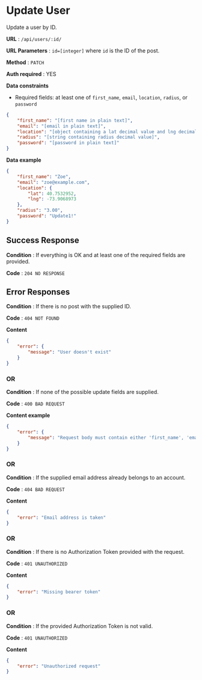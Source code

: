 # Update User

Update a user by ID.

**URL** : `/api/users/:id/`

**URL Parameters** : `id=[integer]` where `id` is the ID of the post.

**Method** : `PATCH`

**Auth required** : YES

**Data constraints**

* Required fields: at least one of `first_name`, `email`, `location`, `radius`, or `password`

```json
{
    "first_name": "[first name in plain text]",
    "email": "[email in plain text]",
    "location": "[object containing a lat decimal value and lng decimal value]",
    "radius": "[string containing radius decimal value]",
    "password": "[password in plain text]"
}
```

**Data example**

```json
{
    "first_name": "Zoe",
    "email": "zoe@example.com",
    "location": {
        "lat": 40.7532952,
        "lng": -73.9068973
    },
    "radius": "3.00",
    "password": "Update1!"
}
```

## Success Response

**Condition** : If everything is OK and at least one of the required fields are provided.

**Code** : `204 NO RESPONSE`

## Error Responses

**Condition** : If there is no post with the supplied ID.

**Code** : `404 NOT FOUND`

**Content**

```json
{
    "error": {
        "message": "User doesn't exist"
    }
}
```

### OR

**Condition** : If none of the possible update fields are supplied.

**Code** : `400 BAD REQUEST`

**Content example**

```json
{
    "error": {
        "message": "Request body must contain either 'first_name', 'email', 'password', location' or 'radius'."
    }
}
```

### OR

**Condition** : If the supplied email address already belongs to an account.

**Code** : `404 BAD REQUEST`

**Content**

```json
{
    "error": "Email address is taken"
}
```
### OR

**Condition** : If there is no Authorization Token provided with the request.

**Code** : `401 UNAUTHORIZED`

**Content**

```json
{
    "error": "Missing bearer token"
}
```
### OR

**Condition** : If the provided Authorization Token is not valid.

**Code** : `401 UNAUTHORIZED`

**Content**

```json
{
    "error": "Unauthorized request"
}
```
